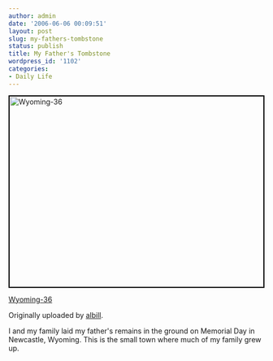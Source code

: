 ```yaml
---
author: admin
date: '2006-06-06 00:09:51'
layout: post
slug: my-fathers-tombstone
status: publish
title: My Father's Tombstone
wordpress_id: '1102'
categories:
- Daily Life
---
```

<a title="photo sharing" href="http://www.flickr.com/photos/albill/161478364/"><img width="500" height="375" alt="Wyoming-36" style="border: 2px solid #000000" src="http://static.flickr.com/74/161478364_43d31483cf.jpg" /></a>

<a href="http://www.flickr.com/photos/albill/161478364/">Wyoming-36</a>

Originally uploaded by <a href="http://www.flickr.com/people/albill/">albill</a>.

I and my family laid my father's remains in the ground on Memorial Day in Newcastle, Wyoming. This is the small town where much of my family grew up.
